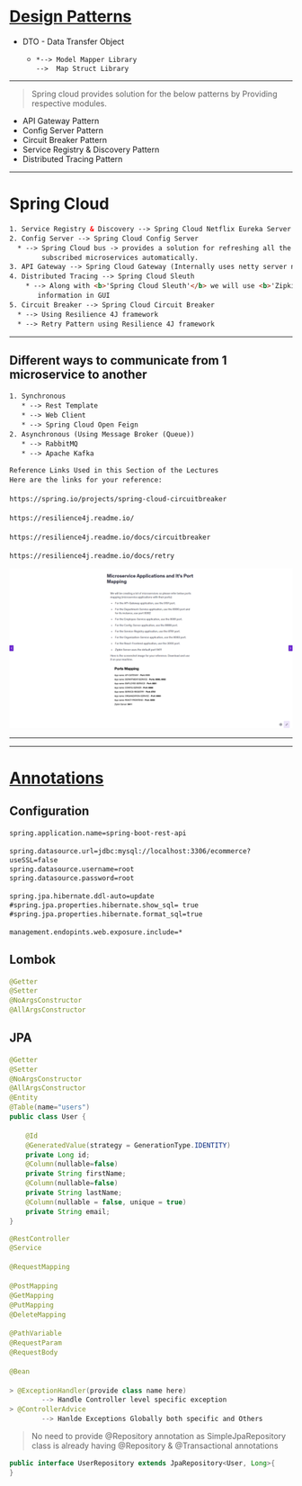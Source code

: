 # <u>Design Patterns</u>
* DTO - Data Transfer Object
  *     *--> Model Mapper Library
        -->  Map Struct Library
***
> Spring cloud provides solution for the below patterns
> by Providing respective modules.
* API Gateway Pattern
* Config Server Pattern
* Circuit Breaker Pattern
* Service Registry & Discovery Pattern
* Distributed Tracing Pattern
***

# Spring Cloud
```html
1. Service Registry & Discovery --> Spring Cloud Netflix Eureka Server
2. Config Server --> Spring Cloud Config Server
  * --> Spring Cloud bus -> provides a solution for refreshing all the 
        subscribed microservices automatically.
3. API Gateway --> Spring Cloud Gateway (Internally uses netty server not the tomcat server)
4. Distributed Tracing --> Spring Cloud Sleuth
    * --> Along with <b>'Spring Cloud Sleuth'</b> we will use <b>'Zipkin'</b> to visualize the tracing log
       information in GUI
5. Circuit Breaker --> Spring Cloud Circuit Breaker
  * --> Using Resilience 4J framework
  * --> Retry Pattern using Resilience 4J framework
```
 
***
## Different ways to communicate from 1 microservice to another
```html
1. Synchronous
   * --> Rest Template
   * --> Web Client
   * --> Spring Cloud Open Feign
2. Asynchronous (Using Message Broker (Queue))
   * --> RabbitMQ
   * --> Apache Kafka
```

````html
Reference Links Used in this Section of the Lectures
Here are the links for your reference:

https://spring.io/projects/spring-cloud-circuitbreaker

https://resilience4j.readme.io/

https://resilience4j.readme.io/docs/circuitbreaker

https://resilience4j.readme.io/docs/retry
````

![Port Mapping!](./images/PortMapping.png "Port Mapping")

***
***

# <u>Annotations</u>

## Configuration
```properties
spring.application.name=spring-boot-rest-api

spring.datasource.url=jdbc:mysql://localhost:3306/ecommerce?useSSL=false
spring.datasource.username=root
spring.datasource.password=root

spring.jpa.hibernate.ddl-auto=update
#spring.jpa.properties.hibernate.show_sql= true
#spring.jpa.properties.hibernate.format_sql=true

management.endopints.web.exposure.include=*
```

## Lombok

```java
@Getter
@Setter
@NoArgsConstructor
@AllArgsConstructor
```

## JPA

```java
@Getter
@Setter
@NoArgsConstructor
@AllArgsConstructor
@Entity
@Table(name="users")
public class User {

    @Id
    @GeneratedValue(strategy = GenerationType.IDENTITY)
    private Long id;
    @Column(nullable=false)
    private String firstName;
    @Column(nullable=false)
    private String lastName;
    @Column(nullable = false, unique = true)
    private String email;
}
```

```java
@RestController
@Service

@RequestMapping

@PostMapping
@GetMapping
@PutMapping
@DeleteMapping

@PathVariable
@RequestParam
@RequestBody

@Bean

> @ExceptionHandler(provide class name here)
        --> Handle Controller level specific exception
> @ControllerAdvice
        --> Hanlde Exceptions Globally both specific and Others
```
>No need to provide @Repository annotation as SimpleJpaRepository class
> is already having @Repository & @Transactional annotations

```java
public interface UserRepository extends JpaRepository<User, Long>{
}
```

